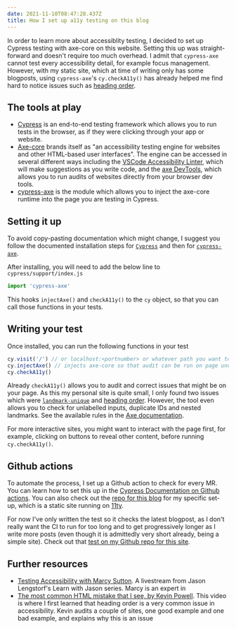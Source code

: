 ```yaml
---
date: 2021-11-10T08:47:28.437Z
title: How I set up a11y testing on this blog
---
```


In order to learn more about accessiblity testing, I decided to set up Cypress testing with axe-core on this website. Setting this up was straight-forward and doesn't require too much overhead. I admit that `cypress-axe` cannot test every accessibility detail, for example focus management. However, with my static site, which at time of writing only has some blogposts, using `cypress-axe`'s `cy.checkA11y()` has already helped me find hard to notice issues such as [heading order](https://dequeuniversity.com/rules/axe/4.0/heading-order).

## The tools at play

* [Cypress](https://www.cypress.io/) is an end-to-end testing framework which allows you to run tests in the browser, as if they were clicking through your app or website. 
* [Axe-core](https://github.com/dequelabs/axe-core) brands itself as "an accessibility testing engine for websites and other HTML-based user interfaces". The engine can be accessed in several different ways including the [VSCode Accessibility Linter](https://marketplace.visualstudio.com/items?itemName=deque-systems.vscode-axe-linter), which will make suggestions as you write code, and the [axe DevTools](https://www.deque.com/axe/devtools/), which allows you to run audits of websites directly from your browser dev tools.
* [cypress-axe](https://github.com/component-driven/cypress-axe) is the module which allows you to inject the axe-core runtime into the page you are testing in Cypress.

## Setting it up

To avoid copy-pasting documentation which might change, I suggest you follow the documented installation steps for [`Cypress`](https://docs.cypress.io/guides/getting-started/installing-cypress) and then for [`cypress-axe`](https://github.com/component-driven/cypress-axe).

After installing, you will need to add the below line to `cypress/support/index.js`

```js
import 'cypress-axe'
```

This hooks `injectAxe()` and `checkA11y()` to the `cy` object, so that you can call those functions in your tests.

## Writing your test

Once installed, you can run the following functions in your test

```js
cy.visit('/') // or localhost:<portnumber> or whatever path you want to test
cy.injectAxe() // injects axe-core so that audit can be run on page under test
cy.checkA11y()
```

Already `checkA11y()` allows you to audit and correct issues that might be on your page. As this my personal site is quite small, I only found two issues which were [`landmark-unique`](https://dequeuniversity.com/rules/axe/4.1/landmark-unique) and [heading order](https://dequeuniversity.com/rules/axe/4.0/heading-order). However, the tool even allows you to check for unlabelled inputs, duplicate IDs and nested landmarks. See the available rules in the [Axe documentation](https://dequeuniversity.com/rules/axe/).

For more interactive sites, you might want to interact with the page first, for example, clicking on buttons to reveal other content, before running `cy.checkA11y()`.

## Github actions

To automate the process, I set up a Github action to check for every MR. You can learn how to set this up in the [Cypress Documentation on Github actions](https://docs.cypress.io/guides/continuous-integration/github-actions). You can also check out the [repo for this blog](https://github.com/lwkchan/11ty-blog) for my specific set-up, which is a static site running on [11ty](https://www.11ty.dev/).

For now I've only written the test so it checks the latest blogpost, as I don't really want the CI to run for too long and to get progressively longer as I write more posts (even though it is admittedly very short already, being a simple site). Check out that [test on my Github repo for this site](https://github.com/lwkchan/11ty-blog/blob/master/cypress/integration/a11y.test.js).

## Further resources

- [Testing Accessibility with Marcy Sutton](https://www.learnwithjason.dev/testing-accessibility). A livestream from Jason Lengstorf's Learn with Jason series. Marcy is an expert in 
- [The most common HTML mistake that I see, by Kevin Powell](https://www.youtube.com/watch?v=NexL5_Vdoq8). This video is where I first learned that heading order is a very common issue in accessibility. Kevin audits a couple of sites, one good example and one bad example, and explains why this is an issue